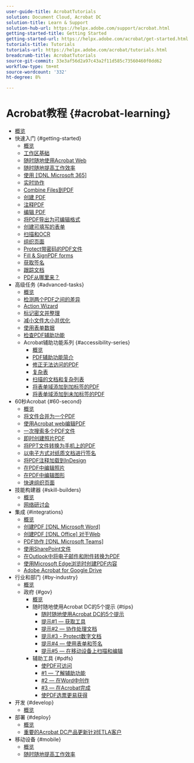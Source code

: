 ```yaml
---
user-guide-title: AcrobatTutorials
solution: Document Cloud, Acrobat DC
solution-title: Learn & Support
solution-hub-url: https://helpx.adobe.com/support/acrobat.html
getting-started-title: Getting Started
getting-started-url: https://helpx.adobe.com/acrobat/get-started.html
tutorials-title: Tutorials
tutorials-url: https://helpx.adobe.com/acrobat/tutorials.html
breadcrumb-title: AcrobatTutorials
source-git-commit: 33e3af56d2a97c43a2f11d585c73560460f0dd62
workflow-type: tm+mt
source-wordcount: '332'
ht-degree: 8%

---
```



# Acrobat教程 {#acrobat-learning}

+ [概览](overview.md)
+ 快速入门 {#getting-started}
   + [概览](getting-started/getting-started-overview.md)
   + [工作区基础](getting-started/get-to-know-the-acrobat-dc-interface.md)
   + [随时随地使用Acrobat Web](getting-started/acrobatweb.md)
   + [随时随地提高工作效率](getting-started/productivity.md)
   + [使用 [!DNL Microsoft 365]](https://experienceleague.adobe.com/docs/document-cloud-learn/acrobat-learning/integrations/integrate-overview.html#microsoft)
   + [实时协作](getting-started/collaborate.md)
   + [Combine Files到PDF](getting-started/combine-to-pdf.md)
   + [创建 PDF](getting-started/create-pdf.md)
   + [注释PDF](getting-started/comment-on-pdf-files.md)
   + [编辑 PDF](getting-started/edit-pdf.md)
   + [将PDF导出为可编辑格式](getting-started/export-pdf.md)
   + [创建可填写的表单](getting-started/create-fillable-forms.md)
   + [扫描和OCR](getting-started/scan-and-ocr.md)
   + [组织页面](getting-started/organize.md)
   + [Protect带密码的PDF文件](getting-started/password-protect.md)
   + [Fill &amp; SignPDF forms](getting-started/fill-and-sign.md)
   + [获取签名](getting-started/signatures.md)
   + [跟踪文档](getting-started/track.md)
   + [PDF从哪里来？](getting-started/where-do-pdfs-come-from.md)
+ 高级任务 {#advanced-tasks}
   + [概览](advanced-tasks/advanced-tasks-overview.md)
   + [检测两个PDF之间的差异](advanced-tasks/compare.md)
   + [Action Wizard](advanced-tasks/action.md)
   + [标记密文并整理](advanced-tasks/redact.md)
   + [减小文件大小并优化](advanced-tasks/reduce.md)
   + [使用表单数据](advanced-tasks/formdata.md)
   + [检查PDF辅助功能](advanced-tasks/accessibility.md)
   + Acrobat辅助功能系列 {#accessibility-series}
      + [概览](advanced-tasks/accessibility-series.md)
      + [PDF辅助功能简介](advanced-tasks/accessibilitysession1.md)
      + [修正无法访问的PDF](advanced-tasks/accessibilitysession2.md)
      + [复杂表](advanced-tasks/accessibilitysession3.md)
      + [扫描的文档和复杂列表](advanced-tasks/accessibilitysession4.md)
      + [将表单域添加到加标签的PDF](advanced-tasks/accessibilitysession5.md)
      + [将表单域添加到未加标签的PDF](advanced-tasks/accessibilitysession6.md)
+ 60秒Acrobat {#60-second}
   + [概览](60-second/60-second-overview.md)
   + [将文件合并为一个PDF](60-second/combine-to-one-pdf.md)
   + [使用Acrobat web编辑PDF](60-second/edit.md)
   + [一次搜索多个PDF文件](60-second/search.md)
   + [即时创建照片PDF](60-second/photo.md)
   + [将PPT文件转换为手机上的PDF](60-second/phone.md)
   + [以电子方式对纸质文档进行签名](60-second/sign.md)
   + [将PDF注释加载到InDesign](60-second/indesign.md)
   + [在PDF中编辑照片](60-second/editphoto.md)
   + [在PDF中编辑图形](60-second/editgraphic.md)
   + [快速组织页面](60-second/organize.md)
+ 技能构建器 {#skill-builders}
   + [概览](skill-builder/skill-builder-overview.md)
   + [网络研讨会](skill-builder/skill-builder-webinars.md)
+ 集成 {#integrations}
   + [概览](integrate/integrate-overview.md)
   + [创建PDF [!DNL Microsoft Word]](integrate/createfromword.md)
   + [创建PDF [!DNL Office] 对于Web](integrate/createofficeweb.md)
   + [PDF协作 [!DNL Microsoft Teams]](integrate/acrobatandteams.md)
   + [使用SharePoint文件](integrate/acrobatandsp.md)
   + [在Outlook中将电子邮件和附件转换为PDF](integrate/outlook.md)
   + [使用Microsoft Edge浏览时创建PDF内容](integrate/edge.md)
   + [Adobe Acrobat for Google Drive](integrate/acrobatandgoogle.md)
+ 行业和部门 {#by-industry}
   + [概览](industry/industry-overview.md)
   + 政府 {#gov}
      + [概览](industry/gov/gov-overview.md)
      + 随时随地使用Acrobat DC的5个提示 {#tips}
         + [随时随地使用Acrobat DC的5个提示](industry/gov/5-tips-for-working-anywhere-with-acrobat-dc-for-government.md)
         + [提示#1 — 获取工具](industry/gov/get-your-tools.md)
         + [提示#2 — 协作处理文档](industry/gov/collaborate-on-documents.md)
         + [提示#3 - Protect数字文档](industry/gov/protect-digital-documents.md)
         + [提示#4 — 使用表单和签名](industry/gov/work-with-forms-and-signatures.md)
         + [提示#5 — 在移动设备上扫描和编辑](industry/gov/scan-and-edit-on-mobile.md)
      + 辅助工具 {#pdfs}
         + [使PDF可访问](industry/gov/making-pdfs-accessible.md)
         + [#1 — 了解辅助功能](industry/gov/understanding-accessibility.md)
         + [#2 — 在Word中创作](industry/gov/authoring-in-word.md)
         + [#3 — 在Acrobat完成](industry/gov/finishing-in-acrobat.md)
         + [使PDF选票更易获得](industry/gov/making-pdf-ballots-accessible.md)
+ 开发 {#develop}
   + [概览](develop/develop-overview.md)
+ 部署 {#deploy}
   + [概览](deploy/deploy-overview.md)
   + [重要的Acrobat DC产品更新针对ETLA客户](deploy/signentitlementchanges.md)
+ 移动设备 {#mobile}
   + [概览](mobile/mobile-overview.md)
   + [随时随地提高工作效率](https://experienceleague.adobe.com/docs/document-cloud-learn/acrobat-learning/getting-started/productivity.html)
